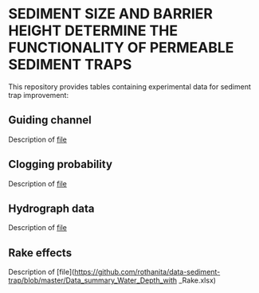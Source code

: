 # SEDIMENT SIZE AND BARRIER HEIGHT DETERMINE THE FUNCTIONALITY OF PERMEABLE SEDIMENT TRAPS

This repository provides tables containing experimental data for sediment trap improvement:

## Guiding channel
Description of [file](https://github.com/rothanita/data-sediment-trap/blob/master/Data_summary_Channel.xlsx)

## Clogging probability
Description of [file](https://github.com/rothanita/data-sediment-trap/blob/master/Data_summary_CloggingProba.xlsx)

## Hydrograph data
Description of [file](https://github.com/rothanita/data-sediment-trap/blob/master/Data_summary_Hydrographs.xlsx)

## Rake effects
Description of [file](https://github.com/rothanita/data-sediment-trap/blob/master/Data_summary_Water_Depth_with _Rake.xlsx)
